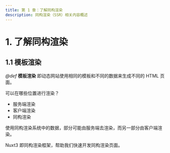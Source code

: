 ```yaml
---
title: 第 1 章：了解同构渲染
description: 同构渲染（SSR）相关内容概述
---
```


# 1. 了解同构渲染

## 1.1 模板渲染

*@def* **模板渲染** 即动态网站使用相同的模板和不同的数据来生成不同的 HTML 页面。

可以在哪些位置进行渲染？
- 服务端渲染
- 客户端渲染
- 同构渲染

使用同构渲染系统中的数据，部分可能由服务端去渲染，而另一部分由客户端渲染。

Nuxt3 即同构渲染框架，帮助我们快速开发同构渲染页面。



